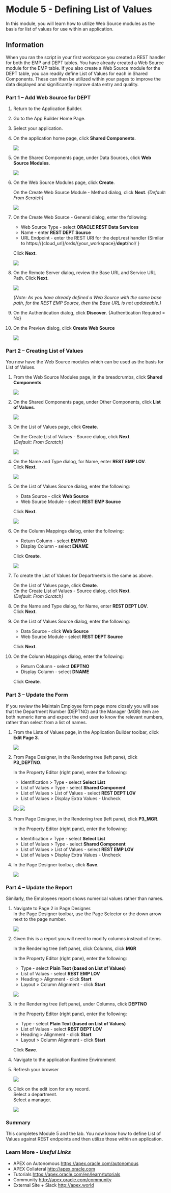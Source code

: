 # Module 5 - Defining List of Values 

In this module, you will learn how to utilize Web Source modules as the basis for list of values for use within an application.

## Information

When you ran the script in your first workspace you created a REST
handler for both the EMP and DEPT tables. You have already created a Web Source module for the EMP table. If you also create a Web Source module for the DEPT table, you can readily define List of Values for each in Shared Components. These can then be utilized within your pages to improve the data displayed and significantly improve data entry and quality.

### **Part 1** – Add Web Source for DEPT

1. Return to the Application Builder.
2. Go to the App Builder Home Page.
3. Select your application.
4. On the application home page, click **Shared Components**.

    ![](images/5/go-shared.png)

5. On the Shared Components page, under Data Sources, click **Web Source Modules**.

    ![](images/5/go-ws.png)

6. On the Web Source Modules page, click **Create**.

    On the Create Web Source Module - Method dialog, click **Next**.    *{Default: From Scratch}*

    ![](images/5/set-method.png)
    
7. On the Create Web Source - General dialog, enter the following:

    - Web Source Type - select **ORACLE REST Data Services**
    - Name - enter **REST DEPT Source**
    - URL Endpoint - enter the REST URI for the dept.rest handler
{Similar to https://{cloud\_url}/ords/{your_workspace}/**dept**/hol/ }
    
    Click **Next**.

    ![](images/5/set-name.png)

8. On the Remote Server dialog, review the Base URL and Service URL Path.
    Click **Next**.

    ![](images/5/review-urls.png)

    *{Note: As you have already defined a Web Source with the same base path, for the REST EMP Source, then the Base URL is not updateable.}*
    
9. On the Authentication dialog, click **Discover**.
    {Authentication Required = No}
10. On the Preview dialog, click **Create Web Source**

    ![](images/5/create-ws.png)

### **Part 2** – Creating List of Values
You now have the Web Source modules which can be used as the basis for List of Values.

1. From the Web Source Modules page, in the breadcrumbs, click **Shared Components**.

    ![](images/5/go-from-breadcrumbs.png)

2. On the Shared Components page, under Other Components, click **List of Values**.

    ![](images/5/go-lov.png)

3. On the List of Values page, click **Create**.

    On the Create List of Values - Source dialog, click **Next**.       
    *{Default: From Scratch}*

    ![](images/5/set-source.png)

4. On the Name and Type dialog, for Name, enter **REST EMP LOV**.       
    Click **Next**.

    ![](images/5/set-lov-name.png)

5. On the List of Values Source dialog, enter the following:

    - Data Source - click **Web Source**
    - Web Source Module -  select **REST EMP Source**

    Click **Next**.

    ![](images/5/set-ws-source.png)
    
6. On the Column Mappings dialog, enter the following:

    - Return Column - select **EMPNO**
    - Display Column - select **ENAME**

    Click **Create**.

    ![](images/5/set-columns.png)

7. To create the List of Values for Departments is the same as above.

    On the List of Values page, click **Create**.   
    On the Create List of Values - Source dialog, click **Next**.       
    *{Default: From Scratch}*
    
8. On the Name and Type dialog, for Name, enter **REST DEPT LOV**.       
    Click **Next**.

9. On the List of Values Source dialog, enter the following:

    - Data Source - click **Web Source**
    - Web Source Module -  select **REST DEPT Source**

    Click **Next**.
    
10. On the Column Mappings dialog, enter the following:

    - Return Column - select **DEPTNO**
    - Display Column - select **DNAME**

    Click **Create**.

### **Part 3** – Update the Form
If you review the Maintain Employee form page more closely you will see that the Department Number (DEPTNO) and the Manager (MGR) item are both numeric items and expect the end user to know the relevant numbers, rather than select from a list of names.

1. From the Lists of Values page, in the Application Builder toolbar, click **Edit Page 3**.

    ![](images/5/go-page3.png)

2. From Page Designer, in the Rendering tree (left pane), click **P3_DEPTNO**.

    In the Property Editor (right pane), enter the following:
    
    - Identification > Type - select **Select List**
    - List of Values > Type - select **Shared Component**
    - List of Values > List of Values - select **REST DEPT LOV**
    - List of Values > Display Extra Values - Uncheck

    ![](images/5/set-deptno.png)
    ![](images/5/set-deptno2.png)

3. From Page Designer, in the Rendering tree (left pane), click **P3_MGR**.

    In the Property Editor (right pane), enter the following:
    
    - Identification > Type - select **Select List**
    - List of Values > Type - select **Shared Component**
    - List of Values > List of Values - select **REST EMP LOV**
    - List of Values > Display Extra Values - Uncheck

4. In the Page Designer toolbar, click **Save**.

    ![](images/5/save-form.png)

### **Part 4** – Update the Report
Similarly, the Employees report shows numerical values rather than names.

1. Navigate to Page 2 in Page Designer.     
    In the Page Designer toolbar, use the Page Selector or the down arrow next to the page number.

    ![](images/5/go-page2.png)

2. Given this is a report you will need to modify columns instead of items.

    In the Rendering tree (left pane), click Columns, click **MGR**  

    In the Property Editor (right pane), enter the following:
    
    - Type - select **Plain Text (based on List of Values)** 
    - List of Values - select **REST EMP LOV** 
    - Heading > Alignment - click **Start** 
    - Layout > Column Alignment - click **Start**

    ![](images/5/set-mgr-col.png)

3. In the Rendering tree (left pane), under Columns, click **DEPTNO**  

    In the Property Editor (right pane), enter the following:
    
    - Type - select **Plain Text (based on List of Values)** 
    - List of Values - select **REST DEPT LOV** 
    - Heading > Alignment - click **Start** 
    - Layout > Column Alignment - click **Start**

    Click **Save**.

4. Navigate to the application Runtime Environment
5. Refresh your browser

    ![](images/5/runtime-report.png)

6. Click on the edit icon for any record.       
    Select a department.        
    Select a manager.

    ![](images/5/runtime-form.png)

### **Summary**
This completes Module 5 and the lab. You now know how to define List of Values against REST endpoints and then utilize those within an application.

### **Learn More** - *Useful Links*

- APEX on Autonomous  https://apex.oracle.com/autonomous
- APEX Collateral  http://apex.oracle.com
- Tutorials  https://apex.oracle.com/en/learn/tutorials
- Community  http://apex.oracle.com/community
- External Site + Slack  http://apex.world
